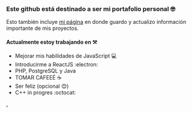 ### Este github está destinado a ser mi portafolio personal 🤓

Esto también incluye [mi página](https://dieguinbombin.github.io/DieguinBombin/) en donde guardo y actualizo información importante de mis proyectos.

#### Actualmente estoy trabajando en ⚒️
- Mejorar mis habilidades de JavaScript 💻
- Introducirme a ReactJS :electron:
- PHP, PostgreSQL y Java
- TOMAR CAFEEÉ ☕
- Ser feliz (opcional 😊)
- C++ in progres :octocat:

[.](https://www.youtube.com/watch?v=Ma5hTmmmTbI)
